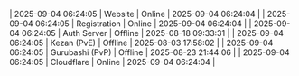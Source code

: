 | 2025-09-04 06:24:05 | Website | Online | 2025-09-04 06:24:04 |
| 2025-09-04 06:24:05 | Registration | Online | 2025-09-04 06:24:04 |
| 2025-09-04 06:24:05 | Auth Server | Offline | 2025-08-18 09:33:31 |
| 2025-09-04 06:24:05 | Kezan (PvE) | Offline | 2025-08-03 17:58:02 |
| 2025-09-04 06:24:05 | Gurubashi (PvP) | Offline | 2025-08-23 21:44:06 |
| 2025-09-04 06:24:05 | Cloudflare | Online | 2025-09-04 06:24:04 |
